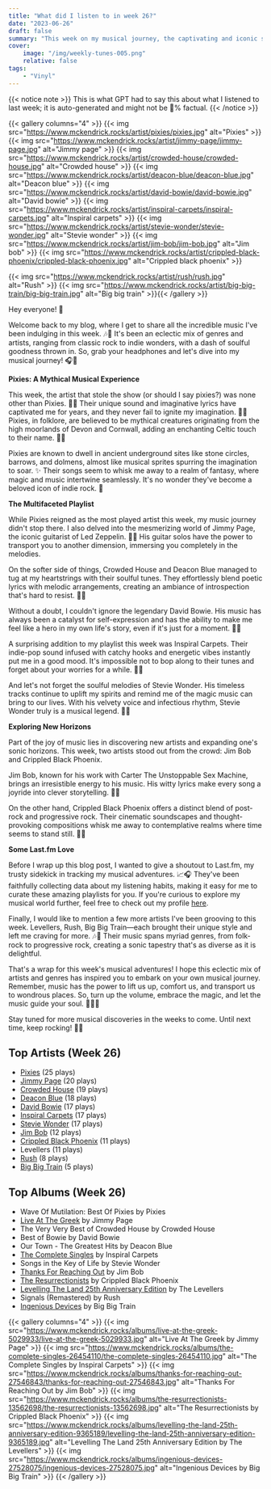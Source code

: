 ```yaml
---
title: "What did I listen to in week 26?"
date: "2023-06-26"
draft: false
summary: "This week on my musical journey, the captivating and iconic sounds of the Pixies dominated my playlist. With their distinctive blend of alternative rock, raw energy, and haunting melodies, the Pixies took me on an exhilarating sonic adventure that left me craving more. Explore the mesmerizing world of this legendary band with me in this week's blog post."
cover:
    image: "/img/weekly-tunes-005.png"
    relative: false
tags:
    - "Vinyl"
---
```


{{< notice note >}}
This is what GPT had to say this about what I listened to last week; it is auto-generated and might not be 💯% factual.
{{< /notice >}}

{{< gallery columns="4" >}}
{{< img src="https://www.mckendrick.rocks/artist/pixies/pixies.jpg" alt="Pixies" >}}
{{< img src="https://www.mckendrick.rocks/artist/jimmy-page/jimmy-page.jpg" alt="Jimmy page" >}}
{{< img src="https://www.mckendrick.rocks/artist/crowded-house/crowded-house.jpg" alt="Crowded house" >}}
{{< img src="https://www.mckendrick.rocks/artist/deacon-blue/deacon-blue.jpg" alt="Deacon blue" >}}
{{< img src="https://www.mckendrick.rocks/artist/david-bowie/david-bowie.jpg" alt="David bowie" >}}
{{< img src="https://www.mckendrick.rocks/artist/inspiral-carpets/inspiral-carpets.jpg" alt="Inspiral carpets" >}}
{{< img src="https://www.mckendrick.rocks/artist/stevie-wonder/stevie-wonder.jpg" alt="Stevie wonder" >}}
{{< img src="https://www.mckendrick.rocks/artist/jim-bob/jim-bob.jpg" alt="Jim bob" >}}
{{< img src="https://www.mckendrick.rocks/artist/crippled-black-phoenix/crippled-black-phoenix.jpg" alt="Crippled black phoenix" >}}

{{< img src="https://www.mckendrick.rocks/artist/rush/rush.jpg" alt="Rush" >}}
{{< img src="https://www.mckendrick.rocks/artist/big-big-train/big-big-train.jpg" alt="Big big train" >}}{{< /gallery >}}

Hey everyone! 👋

Welcome back to my blog, where I get to share all the incredible music I've been indulging in this week. 🎶💫 It's been an eclectic mix of genres and artists, ranging from classic rock to indie wonders, with a dash of soulful goodness thrown in. So, grab your headphones and let's dive into my musical journey! 🎧🎵

**Pixies: A Mythical Musical Experience**

This week, the artist that stole the show (or should I say pixies?) was none other than Pixies. 🧚‍♂️ Their unique sound and imaginative lyrics have captivated me for years, and they never fail to ignite my imagination. 💭✨ Pixies, in folklore, are believed to be mythical creatures originating from the high moorlands of Devon and Cornwall, adding an enchanting Celtic touch to their name. 🌳🍃

Pixies are known to dwell in ancient underground sites like stone circles, barrows, and dolmens, almost like musical sprites spurring the imagination to soar. ✨ Their songs seem to whisk me away to a realm of fantasy, where magic and music intertwine seamlessly. It's no wonder they've become a beloved icon of indie rock. 🎸

**The Multifaceted Playlist**

While Pixies reigned as the most played artist this week, my music journey didn't stop there. I also delved into the mesmerizing world of Jimmy Page, the iconic guitarist of Led Zeppelin. 🎸🎵 His guitar solos have the power to transport you to another dimension, immersing you completely in the melodies.

On the softer side of things, Crowded House and Deacon Blue managed to tug at my heartstrings with their soulful tunes. They effortlessly blend poetic lyrics with melodic arrangements, creating an ambiance of introspection that's hard to resist. 🌟💔

Without a doubt, I couldn't ignore the legendary David Bowie. His music has always been a catalyst for self-expression and has the ability to make me feel like a hero in my own life's story, even if it's just for a moment. 🌈✨

A surprising addition to my playlist this week was Inspiral Carpets. Their indie-pop sound infused with catchy hooks and energetic vibes instantly put me in a good mood. It's impossible not to bop along to their tunes and forget about your worries for a while. 🎹🎵

And let's not forget the soulful melodies of Stevie Wonder. His timeless tracks continue to uplift my spirits and remind me of the magic music can bring to our lives. With his velvety voice and infectious rhythm, Stevie Wonder truly is a musical legend. 🌟🎤

**Exploring New Horizons**

Part of the joy of music lies in discovering new artists and expanding one's sonic horizons. This week, two artists stood out from the crowd: Jim Bob and Crippled Black Phoenix.

Jim Bob, known for his work with Carter The Unstoppable Sex Machine, brings an irresistible energy to his music. His witty lyrics make every song a joyride into clever storytelling. 🚀🎶

On the other hand, Crippled Black Phoenix offers a distinct blend of post-rock and progressive rock. Their cinematic soundscapes and thought-provoking compositions whisk me away to contemplative realms where time seems to stand still. 🌌🎵

**Some Last.fm Love**

Before I wrap up this blog post, I wanted to give a shoutout to Last.fm, my trusty sidekick in tracking my musical adventures. 📈🎧 They've been faithfully collecting data about my listening habits, making it easy for me to curate these amazing playlists for you. If you're curious to explore my musical world further, feel free to check out my profile [here](https://www.last.fm/user/RussMckendrick).

Finally, I would like to mention a few more artists I've been grooving to this week. Levellers, Rush, Big Big Train—each brought their unique style and left me craving for more. 🎶💖 Their music spans myriad genres, from folk-rock to progressive rock, creating a sonic tapestry that's as diverse as it is delightful.

That's a wrap for this week's musical adventures! I hope this eclectic mix of artists and genres has inspired you to embark on your own musical journey. Remember, music has the power to lift us up, comfort us, and transport us to wondrous places. So, turn up the volume, embrace the magic, and let the music guide your soul. 🎵✨🌟

Stay tuned for more musical discoveries in the weeks to come. Until next time, keep rocking! 🤘😊

## Top Artists (Week 26)

- [Pixies](https://www.mckendrick.rocks/artist/pixies/) (25 plays)
- [Jimmy Page](https://www.mckendrick.rocks/artist/jimmy-page/) (20 plays)
- [Crowded House](https://www.mckendrick.rocks/artist/crowded-house/) (19 plays)
- [Deacon Blue](https://www.mckendrick.rocks/artist/deacon-blue/) (18 plays)
- [David Bowie](https://www.mckendrick.rocks/artist/david-bowie/) (17 plays)
- [Inspiral Carpets](https://www.mckendrick.rocks/artist/inspiral-carpets/) (17 plays)
- [Stevie Wonder](https://www.mckendrick.rocks/artist/stevie-wonder/) (17 plays)
- [Jim Bob](https://www.mckendrick.rocks/artist/jim-bob/) (12 plays)
- [Crippled Black Phoenix](https://www.mckendrick.rocks/artist/crippled-black-phoenix/) (11 plays)
- Levellers (11 plays)
- [Rush](https://www.mckendrick.rocks/artist/rush/) (8 plays)
- [Big Big Train](https://www.mckendrick.rocks/artist/big-big-train/) (5 plays)


## Top Albums (Week 26)

- Wave Of Mutilation: Best Of Pixies by Pixies
- [Live At The Greek](https://www.mckendrick.rocks/albums/live-at-the-greek-5029933/) by Jimmy Page
- The Very Very Best of Crowded House by Crowded House
- Best of Bowie by David Bowie
- Our Town - The Greatest Hits by Deacon Blue
- [The Complete Singles](https://www.mckendrick.rocks/albums/the-complete-singles-26454110/) by Inspiral Carpets
- Songs in the Key of Life by Stevie Wonder
- [Thanks For Reaching Out](https://www.mckendrick.rocks/albums/thanks-for-reaching-out-27546843/) by Jim Bob
- [The Resurrectionists](https://www.mckendrick.rocks/albums/the-resurrectionists-13562698/) by Crippled Black Phoenix
- [Levelling The Land 25th Anniversary Edition](https://www.mckendrick.rocks/albums/levelling-the-land-25th-anniversary-edition-9365189/) by The Levellers
- Signals (Remastered) by Rush
- [Ingenious Devices](https://www.mckendrick.rocks/albums/ingenious-devices-27528075/) by Big Big Train


{{< gallery columns="4" >}}
{{< img src="https://www.mckendrick.rocks/albums/live-at-the-greek-5029933/live-at-the-greek-5029933.jpg" alt="Live At The Greek by Jimmy Page" >}}
{{< img src="https://www.mckendrick.rocks/albums/the-complete-singles-26454110/the-complete-singles-26454110.jpg" alt="The Complete Singles by Inspiral Carpets" >}}
{{< img src="https://www.mckendrick.rocks/albums/thanks-for-reaching-out-27546843/thanks-for-reaching-out-27546843.jpg" alt="Thanks For Reaching Out by Jim Bob" >}}
{{< img src="https://www.mckendrick.rocks/albums/the-resurrectionists-13562698/the-resurrectionists-13562698.jpg" alt="The Resurrectionists by Crippled Black Phoenix" >}}
{{< img src="https://www.mckendrick.rocks/albums/levelling-the-land-25th-anniversary-edition-9365189/levelling-the-land-25th-anniversary-edition-9365189.jpg" alt="Levelling The Land 25th Anniversary Edition by The Levellers" >}}
{{< img src="https://www.mckendrick.rocks/albums/ingenious-devices-27528075/ingenious-devices-27528075.jpg" alt="Ingenious Devices by Big Big Train" >}}
{{< /gallery >}}